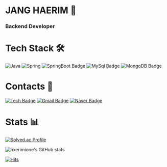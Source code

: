 # JANG HAERIM 🍒
### Backend Developer
# Tech Stack 🛠

![Java](https://img.shields.io/badge/Java-007396.svg?&style=flat-square&logo=Java&logoColor=white)
![Spring](https://img.shields.io/badge/Spring-green.svg?style=flat-square&logo=spring&logoColor=white)
![SpringBoot Badge](https://img.shields.io/badge/-SpringBoot-6DB33F?style=flat-square&logo=springBoot&logoColor=white)
![MySql Badge](https://img.shields.io/badge/-MySql-yellow?style=flat-square&logo=Mysql&logoColor=white)
![MongoDB Badge](https://img.shields.io/badge/-MongoDB-purple?style=flat-square&logo=MongoDB&logoColor=white)

# Contacts 💌


[![Tech  Badge](http://img.shields.io/badge/-Tech%20blog-black?style=flat-square&logo=GitHub%20Sponsors&logoColor=white&link=https://hxerimione.tistory.com)](https://hxerimione.tistory.com)
[![Gmail Badge](https://img.shields.io/badge/Gmail-d14836?style=flat-square&logo=Gmail&logoColor=white&link=mailto:purejang98@gmail.com)](mailto:purejang98@gmail.com)
[![Naver Badge](https://img.shields.io/badge/Naver-03C75A?style=flat-square&logo=Naver&logoColor=white&link=mailto:purejang98@naver.com)](mailto:purejang98@naver.com)

# Stats 📊

[![Solved.ac Profile](http://mazassumnida.wtf/api/v2/generate_badge?boj=hxerimione)](https://solved.ac/hxerimione/)

![hxerimione's GitHub stats](https://github-readme-stats.vercel.app/api?username=hxerimione&show_icons=true&theme=radical)



[![Hits](https://hits.seeyoufarm.com/api/count/incr/badge.svg?url=https%3A%2F%2Fgithub.com%2Fhxerimione%2Fhit-counter&count_bg=%23FF8080&title_bg=%23555555&icon=&icon_color=%23E7E7E7&title=hits&edge_flat=false)](https://hits.seeyoufarm.com)

